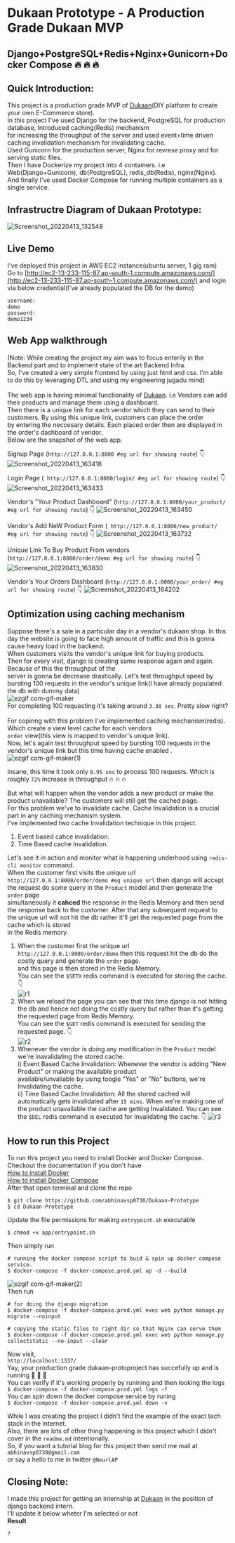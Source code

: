 # Dukaan Prototype - A Production Grade Dukaan MVP 
## **Django+PostgreSQL+Redis+Nginx+Gunicorn+Docker Compose 🔥 🔥 🔥**

## Quick Introduction:
This project is a production grade MVP of [Dukaan](https://mydukaan.io/)(DIY platform to create your own E-Commerce store).\
In this project I've used Django for the backend, PostgreSQL for production database, Introduced caching(Redis) mechanism  \
for increasing the throughput of the server and used event+time driven caching invalidation mechanism for invalidating cache. \
Used Gunicorn for the production server, Nginx for revrese proxy and for serving static files. \
Then I have Dockerize my project into 4 containers. i.e Web(Django+Gunicorn), db(PostgreSQL), redis_db(Redis), nginx(Nginx). \
And finally I've used Docker Compose for running multiple containers as a single service. 

## Infrastructre Diagram of Dukaan Prototype:

![Screenshot_20220413_132548](https://user-images.githubusercontent.com/43638955/163128761-9b3b7830-f47a-41af-b9e0-bca5f602f1b9.png)
## Live Demo 
I've deployed this project in AWS EC2 instance(ubuntu server, 1 gig ram) \
Go to [http://ec2-13-233-115-87.ap-south-1.compute.amazonaws.com/](http://ec2-13-233-115-87.ap-south-1.compute.amazonaws.com/) and login via below credential(I've already populated the DB for the demo) 
```
username:
demo
password:
demo1234
```
## Web App walkthrough
(Note: While creating the project my aim was to focus enterily in the Backend part and to implement state of the art Backend Infra. \
So, I've created a very simple frontend by using just html and css. I'm able to do this by leveraging DTL and using my engineering jugadu mind) \
\
The web app is having minimal functionality of [Dukaan](https://mydukaan.io/). i.e Vendors can add their products and manage them using a dashboard. \
Then there is a unique link for each vendor which they can send to their customers. By using this unique link, customers can place the order \
by entering the neccesary details. Each placed order then are displayed in the order's dashboard of vendor. \
Below are the snapshot of the web app. 

Signup Page (``` http://127.0.0.1:8000 #eg url for showing route ```) 👇
![Screenshot_20220413_163418](https://user-images.githubusercontent.com/43638955/163236389-9ca3a6fd-738d-49c5-a9a4-dd6afc2b1061.png)

Login Page (``` http://127.0.0.1:8000/login/ #eg url for showing route```) 👇
![Screenshot_20220413_163433](https://user-images.githubusercontent.com/43638955/163238161-c0d5ca4e-4c3b-4f0a-8495-1d510c69499b.png)

Vendor's "Your Product Dashboard" (```http://127.0.0.1:8000/your_product/ #eg url for showing route```) 👇
![Screenshot_20220413_163450](https://user-images.githubusercontent.com/43638955/163243533-a14b686f-344a-4b52-b197-f6451000ebec.png)

Vendor's Add NeW Product Form  (``` http://127.0.0.1:8000/new_product/ #eg url for showing route```) 👇
![Screenshot_20220413_163732](https://user-images.githubusercontent.com/43638955/163243670-22fa5c72-704b-4101-8b3a-68f1299abde8.png) 

Unique Link To Buy Product From vendors (```http://127.0.0.1:8000/order/demo #eg url for showing route```) 👇 
![Screenshot_20220413_163830](https://user-images.githubusercontent.com/43638955/163243921-0fd9450b-41a3-4e38-8462-19d3afac5d0e.png)

Vendor's Your Orders Dashboard (```http://127.0.0.1:8000/your_order/ #eg url for showing route```) 👇
![Screenshot_20220413_164202](https://user-images.githubusercontent.com/43638955/163244767-b4fc0925-1954-440e-9d4b-087ae108753f.png)

## Optimization using caching mechanism 
Suppose there's a sale in a particular day  in a vendor's dukaan shop. In this day the website is going to face high amount of traffic and this is gonna cause heavy load in the backend. \
When customers visits the vendor's unique link for buying products. \
Then for every visit, django is creating same response again and again. Because of this the throughput of the \
server is gonna be decrease drastically.
Let's test throughput speed by bursting 100 requests in the vendor's unique link(I have already populated the db with dummy data) 
\
![ezgif com-gif-maker](https://user-images.githubusercontent.com/43638955/163250445-dbf53914-c072-4979-8e98-e52bf2344f74.gif) \
For completing 100 requesting it's taking around ``` 3.38 sec ```. Pretty slow right? \
\
For copinng with this problem I've implemented caching mechanism(redis). Which create a view level cache for each vendors \
```order``` view(this view is mapped to vendor's unique link).
\
Now, let's again test throughput speed by bursting 100 requests in the vendor's unique link but this time having cache enabled .
\
![ezgif com-gif-maker(1)](https://user-images.githubusercontent.com/43638955/163252685-5f4f7f4f-770a-4468-ac4e-50b7a5c78bad.gif)

Insane, this time it took only ```0.95 sec``` to process 100 requests. Which is roughly ```72%``` increase in throughput 🔥 🔥 🔥 

But what will happen when the vendor adds a new product or make the product unavailable? The customers will still get the cached page. \
For this problem we've to invalidate cache. Cache Invalidation is a crucial part in any caching mechanism system. \
I've implemented two cache Invalidation technique in this project.
1. Event based cahce invalidation.
2. Time Based cache Invalidation.

Let's see it in action and monitor what is happening underhood using ```redis-cli monitor``` command. \
When the customer first visits the unique url ```http://127.0.0.1:8000/order/demo #eg unique url``` then django will accept the request do some query in the ```Product``` model and then generate the ```order``` page\
simultaneously it **cahced** the response in the Redis Memory and then send the response back to the customer.
After that any subsequent request to the unique url will not hit the db rather it'll get the requested page from the cache which is stored\
in the Redis memory.

1. When the customer first the unique url ``` http://127.0.0.1:8000/order/demo ``` then this request hit the db do the costly query and generate the ```order``` page. \
and this page is then stored in the Redis Memory. \
You can see the ```$SETX``` redis command is executed for storing the cache. 👇 \
![r1](https://user-images.githubusercontent.com/43638955/163332657-a2887bd3-5ff9-4a99-8c71-8a7fc4bc02e5.png)
2. When we reload the page you can see that this time django is not hitting the db and hence not doing  the costly query 
but rather than it's getting the requested page from Redis Memory.\
You can see the ```$GET``` redis command is executed for sending the requested page. 👇 \
![r2](https://user-images.githubusercontent.com/43638955/163333322-f5d7f8eb-b583-4005-9eec-16799f319d7c.png)
3. Whenever the vendor is doing any modification in the ```Product``` model we're inavalidating the stored cache.  \
   i) Event Based Cache Invalidation: Whenever the vendor is adding "New Product" or making the available product \
    available/unvaliable by using toogle "Yes" or "No" buttons, we're Invalidating the cache.\
   ii) Time Based Cache Invalidation: All the stored cached will automatically gets invalidated after ```15 mins```. 
 When we're making one of the product unavailable the cache are getting Invalidated.
 You can see the ```$DEL``` redis command is executed for Invalidating the cache. 👇
![r3](https://user-images.githubusercontent.com/43638955/163333354-fec19299-23a6-4b82-880e-157abf2e4fd7.png)

## How to run this Project 
To run this project you need to install Docker and Docker Compose.\
Checkout the documentation if you don't have \
[How to install Docker](https://docs.docker.com/engine/install/)\
[How to install Docker Compose](https://docs.docker.com/compose/install/)\
After that open terminal and clone the repo 

```
$ git clone https://github.com/abhinavsp0730/Dukaan-Prototype
$ cd Dukaan-Prototype
```

Update the file permissions for making ```entrypoint.sh``` executable
```
$ chmod +x app/entrypoint.sh
```
Then simply run 
``` 
# running the docker compose script to buid & spin up docker compose service. 
$ docker-compose -f docker-compose.prod.yml up -d --build 
``` 

![ezgif com-gif-maker(2)](https://user-images.githubusercontent.com/43638955/163382057-64318883-4081-4ad3-9fe1-7e0487a344db.gif) \
Then run 
```
# for doing the django migration 
$ docker-compose -f docker-compose.prod.yml exec web python manage.py migrate --noinput
```

``` 
# copying the static files to right dir so that Nginx can serve them
$ docker-compose -f docker-compose.prod.yml exec web python manage.py collectstatic --no-input --clear
``` 


Now visit, \
``` http://localhost:1337/ ``` \
Yay, your production grade dukaan-protoproject has succefully up and is running 🎉 🎉 🎉 \
You can verify if it's working properly by runining and then looking the logs\
```$ docker-compose -f docker-compose.prod.yml logs -f``` \
You can spin down the docker compose service by runing \
```$ docker-compose -f docker-compose.prod.yml down -v``` 

While I was creating the project I didn't find the example of the exact tech stack in the internet. \
Also, there are lots of other thing happening in this project which I didn't cover in the ```readme.md```  intentionally.
\
So, if you want a tutorial blog for this project then send me mail at ```abhinavsp0730@gmail.com``` \
or say a hello to me in twitter ```@NeurlAP```  

## Closing Note:
I made this project for getting an internship at [Dukaan](https://mydukaan.io/) in the position of django backend intern. \
I'll update it below wheter I'm selected or not \
**Result**
```
?
```












